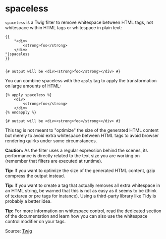 # spaceless

`spaceless` is a Twig filter to remove whitespace between HTML tags, not whitespace within HTML tags or whitespace in
plain text:

```twig
{{
    "<div>
        <strong>foo</strong>
    </div>
"|spaceless 
}}


{# output will be <div><strong>foo</strong></div> #} 
```

You can combine spaceless with the `apply` tag to apply the
transformation on large amounts of HTML:

```twig
{% apply spaceless %}
    <div>
        <strong>foo</strong>
    </div>
{% endapply %}

{# output will be <div><strong>foo</strong></div> #} 
```

This tag is not meant to "optimize" the size of the generated HTML
content but merely to avoid extra whitespace between HTML tags to avoid browser rendering quirks under some
circumstances.

<p class="warning"><strong>Caution:</strong>
As the filter uses a regular expression behind the scenes, its performance is directly related to the text size
you are working on (remember that filters are executed at runtime).
</p>

<p class="tip"><strong>Tip:</strong>
If you want to optimize the size of the generated HTML content, gzip compress the output instead.
</p>

<p class="tip"><strong>Tip:</strong>
If you want to create a tag that actually removes all extra whitespace in an HTML string, be warned that this is not
as easy as it seems to be (think of textarea or pre tags for instance). Using a third-party library like Tidy is
probably a better idea.
</p>

<p class="tip"><strong>Tip:</strong>
For more information on whitespace control, read the dedicated section of the documentation and learn how you can
also use the whitespace control modifier on your tags.
</p>

Source: [Twig](https://twig.symfony.com/spaceless)

